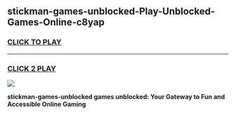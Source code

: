 
## stickman-games-unblocked-Play-Unblocked-Games-Online-c8yap
<h3>
<a href="https://premium76.site?title=stickman-games-unblocked&ref=24A">CLICK TO PLAY</a></h3>
<hr>

<h3>
<a href="https://premium76.site?title=stickman-games-unblocked&ref=24A">CLICK 2 PLAY</a>
  
</h3>

<a href="https://premium76.site?title=stickman-games-unblocked&ref=24A"><img src="https://clearcache.store/games.png"></a>


**stickman-games-unblocked games unblocked: Your Gateway to Fun and Accessible Online Gaming**
